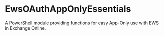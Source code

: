 # EwsOAuthAppOnlyEssentials
A PowerShell module providing functions for easy App-Only use with EWS in Exchange Online.
